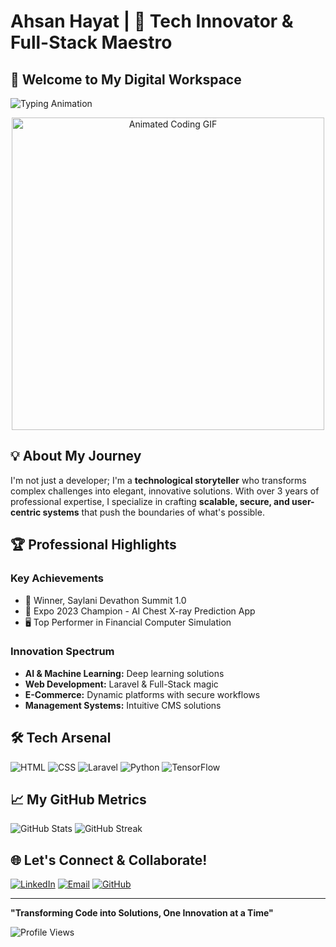 # Ahsan Hayat | 🚀 Tech Innovator & Full-Stack Maestro

## 👋 Welcome to My Digital Workspace

![Typing Animation](https://readme-typing-svg.herokuapp.com?font=Space+Mono&size=22&duration=4000&pause=1000&color=00A0FF&center=true&vCenter=true&width=700&lines=🔮+Executive+Production+%7C+Global+Tech+Innovator;🌐+Full-Stack+Developer+%7C+Backend+Architect;🐍+Python+%26+AI+Specialist;💻+Laravel+Expert+%7C+Solutions+Architect)

<div align="center">
  <img src="https://qph.fs.quoracdn.net/main-qimg-ea32077eff40123f1659f8dc332d586b" alt="Animated Coding GIF" width="500px">
</div>

## 💡 About My Journey

I'm not just a developer; I'm a **technological storyteller** who transforms complex challenges into elegant, innovative solutions. With over 3 years of professional expertise, I specialize in crafting **scalable, secure, and user-centric systems** that push the boundaries of what's possible.

## 🏆 Professional Highlights

### Key Achievements
- 🌟 Winner, Saylani Devathon Summit 1.0
- 🤖 Expo 2023 Champion - AI Chest X-ray Prediction App
- 🖥️ Top Performer in Financial Computer Simulation

### Innovation Spectrum
- **AI & Machine Learning:** Deep learning solutions
- **Web Development:** Laravel & Full-Stack magic
- **E-Commerce:** Dynamic platforms with secure workflows
- **Management Systems:** Intuitive CMS solutions

## 🛠 Tech Arsenal

![HTML](https://img.shields.io/badge/HTML-Expert-E34F26?style=for-the-badge&logo=html5&logoColor=white)
![CSS](https://img.shields.io/badge/CSS-Professional-1572B6?style=for-the-badge&logo=css3&logoColor=white)
![Laravel](https://img.shields.io/badge/Laravel-Master-FF2D20?style=for-the-badge&logo=laravel&logoColor=white)
![Python](https://img.shields.io/badge/Python-Specialist-3776AB?style=for-the-badge&logo=python&logoColor=white)
![TensorFlow](https://img.shields.io/badge/TensorFlow-AI%20Expert-FF6F61?style=for-the-badge&logo=tensorflow&logoColor=white)

## 📈 My GitHub Metrics

![GitHub Stats](https://github-readme-stats.vercel.app/api?username=AhsanHayat7&show_icons=true&theme=radical&count_private=true&include_all_commits=true)
![GitHub Streak](https://github-readme-streak-stats.herokuapp.com/?user=AhsanHayat7&theme=radical)

## 🌐 Let's Connect & Collaborate!

[![LinkedIn](https://img.shields.io/badge/LinkedIn-Professional%20Network-0077B5?style=for-the-badge&logo=linkedin&logoColor=white)](https://www.linkedin.com/in/ahsan-hayat-/)
[![Email](https://img.shields.io/badge/Email-Direct%20Communication-D14836?style=for-the-badge&logo=gmail&logoColor=white)](mailto:ahsanhayat9071@gmail.com)
[![GitHub](https://img.shields.io/badge/GitHub-Tech%20Portfolio-181717?style=for-the-badge&logo=github&logoColor=white)](https://github.com/AhsanHayat7)

---

**"Transforming Code into Solutions, One Innovation at a Time"**

![Profile Views](https://komarev.com/ghpvc/?username=AhsanHayat7&label=Profile%20Explorer&color=blueviolet&style=for-the-badge)
